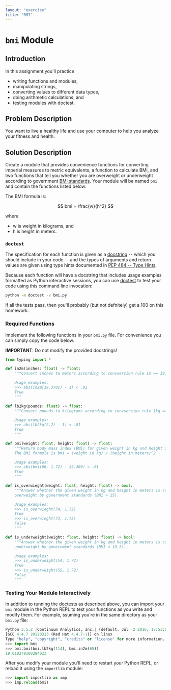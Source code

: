 ```yaml
---
layout: "exercise"
title: "BMI"
---
```


# `bmi` Module

## Introduction

In this assignment you'll practice

- writing functions and modules,
- manipulating strings,
- converting values to different data types,
- doing arithmetic calculations, and
- testing modules with doctest.

## Problem Description

You want to live a healthy life and use your computer to help you analyze your fitness and health.

## Solution Description

Create a module that provides convenience functions for converting imperial measures to metric equivalents, a function to calculate BMI, and two functions that tell you whether you are overweight or underweight according to government [BMI standards](https://www.nhlbi.nih.gov/health/educational/lose_wt/BMI/bmicalc.htm). Your module will be named `bmi` and contain the functions listed below.

The BMI formula is:

$$
bmi = \frac{w}{h^2}
$$

where
- w is weight in kilograms, and
- h is height in meters.

### `doctest`

The specification for each function is given as a [docstring](https://www.python.org/dev/peps/pep-0257/) -- which you should include in your code -- and the types of arguments and return values are given using type hints documented in [PEP 484 -- Type Hints](https://www.python.org/dev/peps/pep-0484/).

Because each function will have a docstring that includes usage examples formatted as Python interactive sessions, you can use [doctest](https://docs.python.org/3/library/doctest.html) to test your code using this command line invocation:

```sh
python -m doctest -v bmi.py
```

If all the tests pass, then you'll probably (but not defnitely) get a 100 on this homework.

### Required Functions

Implement the following functions in your `bmi.py` file. For convenience you can simply copy the code below.

**IMPORTANT**: Do not modify the provided docstrings!

```Python
from typing import *

def in2m(inches: float) -> float:
    """Convert inches to meters according to convsersion rule 1m == 39.3701in

    Usage examples:
    >>> abs(in2m(39.3701) - 1) < .01
    True
    """

def lb2kg(pounds: float) -> float:
    """Convert pounds to kilograms according to convsersion rule 1kg == 2.2lb

    Usage examples:
    >>> abs(lb2kg(2.2) - 1) < .01
    True
    """

def bmi(weight: float, height: float) -> float:
    """Return body mass index (BMI) for given weight in kg and height in meters.  
    The BMI formula is bmi = (weight in kg) / (height in meters)^2

    Usage examples:
    >>> abs(bmi(66, 1.72) - 22.309) < .01
    True
    """

def is_overwieght(weight: float, height: float) -> bool:
    """Answer whether the given weight in kg and height in meters is considered
    overweight by government standards (BMI > 25).

    Usage examples:
    >>> is_overwieght(74, 1.72)
    True
    >>> is_overwieght(73, 1.72)
    False
    """

def is_underweight(weight: float, height: float) -> bool:
    """Answer whether the given weight in kg and height in meters is considered
    underweight by government standards (BMI < 18.5).

    Usage examples:
    >>> is_underweight(54, 1.72)
    True
    >>> is_underweight(55, 1.72)
    False
    """
```

### Testing Your Module Interactively

In addition to running the doctests as described above, you can import your `bmi` module in the Python REPL to test your functions as you write and modify them. For example, ssuming you're in the same directory as your `bmi.py` file:

```Python
Python 3.5.2 |Continuum Analytics, Inc.| (default, Jul  2 2016, 17:53:06)
[GCC 4.4.7 20120313 (Red Hat 4.4.7-1)] on linux
Type "help", "copyright", "credits" or "license" for more information.
>>> import bmi
>>> bmi.bmi(bmi.lb2kg(114), bmi.in2m(65))
19.010279100284023
```

After you modify your module you'll need to restart your Python REPL, or reload it using the `importlib` module:

```Python
>>> import importlib as imp
>>> imp.reload(bmi)
```

